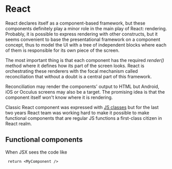 # React

React declares itself as a component-based framework, but these components definitely play a minor role in the main play of React: rendering. Probably, it is possible to express rendering with other constructs, but it seems convenient to base the presentational framework on a component concept, thus to model the UI with a tree of independent blocks where each of them is responsible for its own piece of the screen. 

The most important thing is that each component has the required <i>render()</i> method where it defines how its part of the screen looks. React is orchestrating these renderers with the focal mechanism called reconciliation that without a doubt is a central part of this framework. 

Reconciliation may render the components' output to HTML but Android, iOS or Occulus screens may also be a target. The promising idea is that the component itself won't know where it is rendering.

Classic React component was expressed with [JS classes](https://github.com/olegkleiman/crib/blob/master/session10/classes/readme.md) but for the last two years React team was working hard to make it possible to make functional components that are regular JS functions a first-class citizen in React realm.

## Functional components
When JSX sees the code like 
```
 return <MyComponent />
```
 

